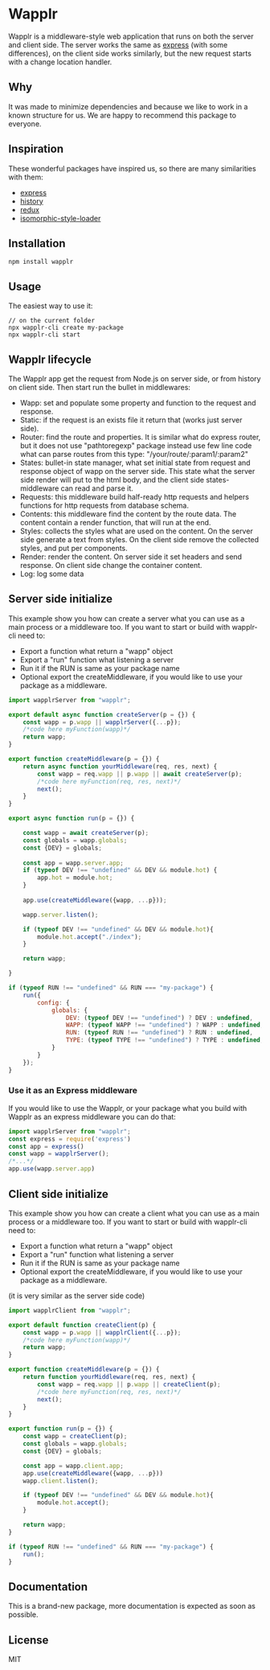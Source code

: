 # Wapplr

Wapplr is a middleware-style web application that runs on both the server and client side.
The server works the same as [express](https://github.com/expressjs/express) (with some differences),
on the client side works similarly, but the new request starts with a change location handler.

## Why

It was made to minimize dependencies and because we like to work in a known structure for us. 
We are happy to recommend this package to everyone.

## Inspiration

These wonderful packages have inspired us, so there are many similarities with them:

- [express](https://github.com/expressjs/express)
- [history](https://github.com/ReactTraining/history)
- [redux](https://github.com/reduxjs/redux)
- [isomorphic-style-loader](https://www.npmjs.com/package/isomorphic-style-loader)

## Installation

```console
npm install wapplr
```

## Usage

The easiest way to use it: 
```console
// on the current folder
npx wapplr-cli create my-package
npx wapplr-cli start
```

## Wapplr lifecycle

The Wapplr app get the request from Node.js on server side, or from history on client side. 
Then start run the bullet in middlewares:

- Wapp: set and populate some property and function to the request and response.
- Static: if the request is an exists file it return that (works just server side).
- Router: find the route and properties. It is similar what do express router, but it does not use "pathtoregexp" package
instead use few line code what can parse routes from this type: "/your/route/:param1/:param2"
- States: bullet-in state manager, what set initial state from request and response object of wapp on the server side. 
This state what the server side render will put to the html body, and the client side states-middleware can read and parse it.
- Requests: this middleware build half-ready http requests and helpers functions for http requests from database schema.
- Contents: this middleware find the content by the route data. The content contain a render function, that will run at the end.
- Styles: collects the styles what are used on the content. On the server side generate a text from styles. 
  On the client side remove the collected styles, and put per components.
- Render: render the content. On server side it set headers and send response. On client side change the container content. 
- Log: log some data

## Server side initialize

This example show you how can create a server what you can use as a main process or a middleware too.
If you want to start or build with wapplr-cli need to:

- Export a function what return a "wapp" object
- Export a "run" function what listening a server
- Run it if the RUN is same as your package name
- Optional export the createMiddleware, if you would like to use your package as a middleware.

```js
import wapplrServer from "wapplr";

export default async function createServer(p = {}) {
    const wapp = p.wapp || wapplrServer({...p});
    /*code here myFunction(wapp)*/
    return wapp;
}

export function createMiddleware(p = {}) {
    return async function yourMiddleware(req, res, next) {
        const wapp = req.wapp || p.wapp || await createServer(p);
        /*code here myFunction(req, res, next)*/
        next();
    }
}

export async function run(p = {}) {

    const wapp = await createServer(p);
    const globals = wapp.globals;
    const {DEV} = globals;
    
    const app = wapp.server.app;
    if (typeof DEV !== "undefined" && DEV && module.hot) {
        app.hot = module.hot;
    }
    
    app.use(createMiddleware({wapp, ...p}));

    wapp.server.listen();

    if (typeof DEV !== "undefined" && DEV && module.hot){
        module.hot.accept("./index");
    }

    return wapp;

}

if (typeof RUN !== "undefined" && RUN === "my-package") {
    run({
        config: {
            globals: {
                DEV: (typeof DEV !== "undefined") ? DEV : undefined,
                WAPP: (typeof WAPP !== "undefined") ? WAPP : undefined,
                RUN: (typeof RUN !== "undefined") ? RUN : undefined,
                TYPE: (typeof TYPE !== "undefined") ? TYPE : undefined,
            }
        }
    });
}
```

### Use it as an Express middleware

If you would like to use the Wapplr, or your package what you build with Wapplr as an express middleware you can do that:

```js
import wapplrServer from "wapplr";
const express = require('express')
const app = express()
const wapp = wapplrServer();
/*...*/
app.use(wapp.server.app)
```

## Client side initialize

This example show you how can create a client what you can use as a main process or a middleware too.
If you want to start or build with wapplr-cli need to:

- Export a function what return a "wapp" object
- Export a "run" function what listening a server
- Run it if the RUN is same as your package name
- Optional export the createMiddleware, if you would like to use your package as a middleware.

(it is very similar as the server side code)

```js
import wapplrClient from "wapplr";

export default function createClient(p) {
    const wapp = p.wapp || wapplrClient({...p});
    /*code here myFunction(wapp)*/
    return wapp;
}

export function createMiddleware(p = {}) {
    return function yourMiddleware(req, res, next) {
        const wapp = req.wapp || p.wapp || createClient(p);
        /*code here myFunction(req, res, next)*/
        next();
    }
}

export function run(p = {}) {
    const wapp = createClient(p);
    const globals = wapp.globals;
    const {DEV} = globals;

    const app = wapp.client.app;
    app.use(createMiddleware({wapp, ...p}))
    wapp.client.listen();

    if (typeof DEV !== "undefined" && DEV && module.hot){
        module.hot.accept();
    }

    return wapp;
}

if (typeof RUN !== "undefined" && RUN === "my-package") {
    run();
}
```

## Documentation

This is a brand-new package, more documentation is expected as soon as possible.

## License

MIT
